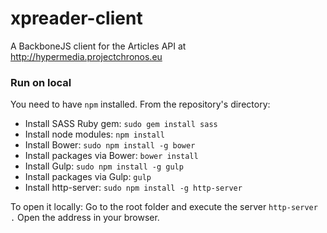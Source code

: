 # xpreader-client

A BackboneJS client for the Articles API at http://hypermedia.projectchronos.eu


### Run on local

You need to have `npm` installed.
From the repository's directory:

* Install SASS Ruby gem: `sudo gem install sass`
* Install node modules: `npm install`
* Install Bower: `sudo npm install -g bower`
* Install packages via Bower: `bower install`
* Install Gulp: `sudo npm install -g gulp`
* Install packages via Gulp: `gulp`
* Install http-server: `sudo npm install -g http-server`

To open it locally:
Go to the root folder and execute the server `http-server .`
Open the address in your browser.
